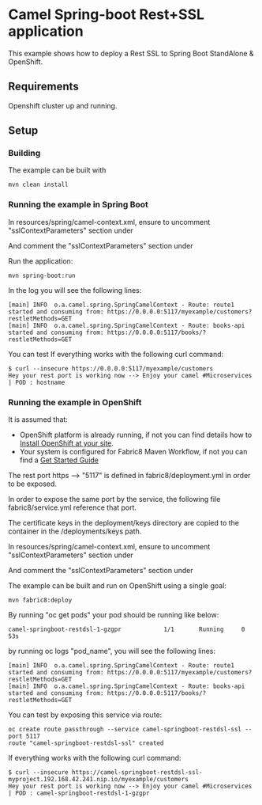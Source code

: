 # Camel Spring-boot Rest+SSL application 

This example shows how to deploy a Rest SSL to Spring Boot StandAlone & OpenShift.

## Requirements

Openshift cluster up and running.

## Setup

### Building

The example can be built with

    mvn clean install

### Running the example in Spring Boot
In resources/spring/camel-context.xml, ensure to uncomment "sslContextParameters" section under 

<!-- Spring Boot StandAlone -->

And comment the "sslContextParameters" section under     

<!-- OpenShift -->

Run the application:

    mvn spring-boot:run

In the log you will see the following lines:

```
[main] INFO  o.a.camel.spring.SpringCamelContext - Route: route1 started and consuming from: https://0.0.0.0:5117/myexample/customers?restletMethods=GET
[main] INFO  o.a.camel.spring.SpringCamelContext - Route: books-api started and consuming from: https://0.0.0.0:5117/books/?restletMethods=GET
```

You can test If everything works with the following curl command:

```
$ curl --insecure https://0.0.0.0:5117/myexample/customers
Hey your rest port is working now --> Enjoy your camel #Microservices | POD : hostname
```

### Running the example in OpenShift

It is assumed that:
- OpenShift platform is already running, if not you can find details how to [Install OpenShift at your site](https://docs.openshift.com/container-platform/3.3/install_config/index.html).
- Your system is configured for Fabric8 Maven Workflow, if not you can find a [Get Started Guide](https://access.redhat.com/documentation/en/red-hat-jboss-middleware-for-openshift/3/single/red-hat-jboss-fuse-integration-services-20-for-openshift/)

The rest port https --> "5117" is defined in fabric8/deployment.yml in order to be exposed.

In order to expose the same port by the service, the following file fabric8/service.yml reference that port.

The certificate keys in the deployment/keys directory are copied to the container in the /deployments/keys path.

In resources/spring/camel-context.xml, ensure to uncomment "sslContextParameters" section under 

<!-- OpenShift -->

And comment the "sslContextParameters" section under     

<!-- Spring Boot StandAlone -->

The example can be built and run on OpenShift using a single goal:

    mvn fabric8:deploy

By running "oc get pods" your pod should be running like below:
```
camel-springboot-restdsl-1-gzgpr            1/1       Running     0          53s
```

by running oc logs "pod_name", you will see the following lines:

```
[main] INFO  o.a.camel.spring.SpringCamelContext - Route: route1 started and consuming from: https://0.0.0.0:5117/myexample/customers?restletMethods=GET
[main] INFO  o.a.camel.spring.SpringCamelContext - Route: books-api started and consuming from: https://0.0.0.0:5117/books/?restletMethods=GET
```

You can test by exposing this service via route:

```
oc create route passthrough --service camel-springboot-restdsl-ssl --port 5117
route "camel-springboot-restdsl-ssl" created
```

If everything works with the following curl command:

```
$ curl --insecure https://camel-springboot-restdsl-ssl-myproject.192.168.42.241.nip.io/myexample/customers
Hey your rest port is working now --> Enjoy your camel #Microservices | POD : camel-springboot-restdsl-1-gzgpr
```